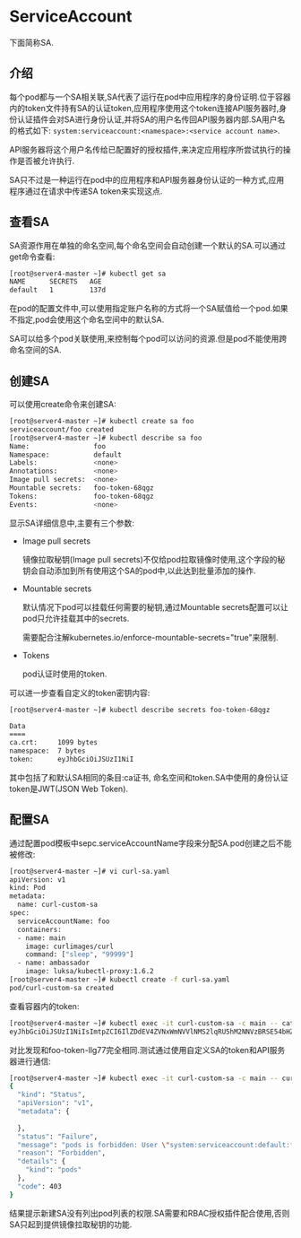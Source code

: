 # ServiceAccount

下面简称SA.

## 介绍

每个pod都与一个SA相关联,SA代表了运行在pod中应用程序的身份证明.位于容器内的token文件持有SA的认证token,应用程序使用这个token连接API服务器时,身份认证插件会对SA进行身份认证,并将SA的用户名传回API服务器内部.SA用户名的格式如下: `system:serviceaccount:<namespace>:<service account name>`.

API服务器将这个用户名传给已配置好的授权插件,来决定应用程序所尝试执行的操作是否被允许执行.

SA只不过是一种运行在pod中的应用程序和API服务器身份认证的一种方式,应用程序通过在请求中传递SA token来实现这点.



## 查看SA

SA资源作用在单独的命名空间,每个命名空间会自动创建一个默认的SA.可以通过get命令查看:

```sh
[root@server4-master ~]# kubectl get sa
NAME      SECRETS   AGE
default   1         137d
```

在pod的配置文件中,可以使用指定账户名称的方式将一个SA赋值给一个pod.如果不指定,pod会使用这个命名空间中的默认SA.

SA可以给多个pod关联使用,来控制每个pod可以访问的资源.但是pod不能使用跨命名空间的SA.



## 创建SA

可以使用create命令来创建SA:

```sh
[root@server4-master ~]# kubectl create sa foo
serviceaccount/foo created
[root@server4-master ~]# kubectl describe sa foo
Name:                foo
Namespace:           default
Labels:              <none>
Annotations:         <none>
Image pull secrets:  <none>
Mountable secrets:   foo-token-68qgz
Tokens:              foo-token-68qgz
Events:              <none>
```

显示SA详细信息中,主要有三个参数:

- Image pull secrets

  镜像拉取秘钥(Image pull secrets)不仅给pod拉取镜像时使用,这个字段的秘钥会自动添加到所有使用这个SA的pod中,以此达到批量添加的操作.

- Mountable secrets

  默认情况下pod可以挂载任何需要的秘钥,通过Mountable secrets配置可以让pod只允许挂载其中的secrets.

  需要配合注解kubernetes.io/enforce-mountable-secrets="true"来限制.

- Tokens

  pod认证时使用的token.

可以进一步查看自定义的token密钥内容:

```sh
[root@server4-master ~]# kubectl describe secrets foo-token-68qgz

Data
====
ca.crt:     1099 bytes
namespace:  7 bytes
token:      eyJhbGciOiJSUzI1NiI
```

其中包括了和默认SA相同的条目:ca证书, 命名空间和token.SA中使用的身份认证token是JWT(JSON Web Token).



## 配置SA

通过配置pod模板中sepc.serviceAccountName字段来分配SA.pod创建之后不能被修改:

```sh
[root@server4-master ~]# vi curl-sa.yaml
apiVersion: v1
kind: Pod
metadata:
  name: curl-custom-sa
spec:
  serviceAccountName: foo
  containers:
  - name: main
    image: curlimages/curl
    command: ["sleep", "99999"]
  - name: ambassador
    image: luksa/kubectl-proxy:1.6.2
[root@server4-master ~]# kubectl create -f curl-sa.yaml
pod/curl-custom-sa created
```

查看容器内的token:

```sh
[root@server4-master ~]# kubectl exec -it curl-custom-sa -c main -- cat /var/run/secrets/kubernetes.io/serviceaccount/token
eyJhbGciOiJSUzI1NiIsImtpZCI6IlZDdEV4ZVNxWmNVVlNMS2lqRU5hM2NNVzBRSE54bHZsSzZucERQY3lzblEifQ.eyJhdWQiOlsiaHR0cHM6Ly9rdWJlcm5ldGVzLmRlZmF1bHQuc3ZjL
```

对比发现和foo-token-llg77完全相同.测试通过使用自定义SA的token和API服务器进行通信:

```sh
[root@server4-master ~]# kubectl exec -it curl-custom-sa -c main -- curl localhost:8001/api/v1/pods/
{
  "kind": "Status",
  "apiVersion": "v1",
  "metadata": {
    
  },
  "status": "Failure",
  "message": "pods is forbidden: User \"system:serviceaccount:default:foo\" cannot list resource \"pods\" in API group \"\" at the cluster scope",
  "reason": "Forbidden",
  "details": {
    "kind": "pods"
  },
  "code": 403
}
```

结果提示新建SA没有列出pod列表的权限.SA需要和RBAC授权插件配合使用,否则SA只起到提供镜像拉取秘钥的功能.

